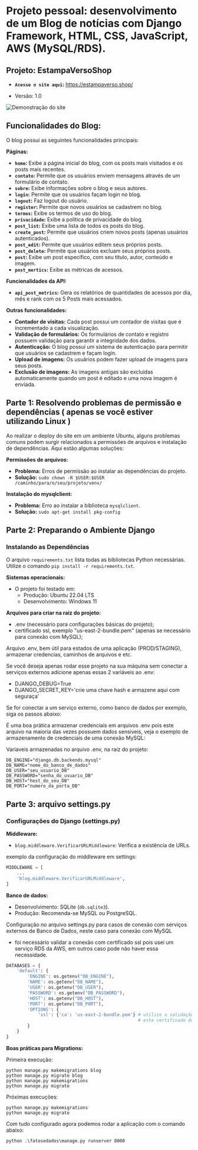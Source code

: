 # Projeto pessoal: desenvolvimento de um Blog de notícias com Django Framework, HTML, CSS, JavaScript, AWS (MySQL/RDS).

## Projeto: EstampaVersoShop
* **`Acesse o site aqui`:** <a href="https://estampaverso.shop/" target="_blank">https://estampaverso.shop/</a>
- Versão: 1.0

![Demonstração do site](fatosedados/media/images/demonstracao-site.gif)

## Funcionalidades do Blog:
O blog possui as seguintes funcionalidades principais:


**Páginas:**

* **`home`:** Exibe a página inicial do blog, com os posts mais visitados e os posts mais recentes.
* **`contato`:**  Permite que os usuários enviem mensagens através de um formulário de contato.
* **`sobre`:**  Exibe informações sobre o blog e seus autores.
* **`login`:**  Permite que os usuários façam login no blog.
* **`logout`:**  Faz logout do usuário.
* **`register`:**  Permite que novos usuários se cadastrem no blog.
* **`termos`:** Exibe os termos de uso do blog.
* **`privacidade`:** Exibe a política de privacidade do blog.
* **`post_list`:**  Exibe uma lista de todos os posts do blog.
* **`create_post`:** Permite que usuários criem novos posts (apenas usuários autenticados).
* **`post_edit`:** Permite que usuários editem seus próprios posts.
* **`post_delete`:** Permite que usuários excluam seus próprios posts.
* **`post`:** Exibe um post específico, com seu título, autor, conteúdo e imagem.
* **`post_mertics`:** Exibe as métricas de acessos.

**Funcionalidades da API:**
* **`api_post_metrics`:** Gera os relatórios de quantidades de acessos por dia, mês e rank com os 5 Posts mais acessados.

**Outras funcionalidades:**

* **Contador de visitas:**  Cada post possui um contador de visitas que é incrementado a cada visualização.
* **Validação de formulários:** Os formulários de contato e registro possuem validação para garantir a integridade dos dados.
* **Autenticação:** O blog possui um sistema de autenticação para permitir que usuários se cadastrem e façam login.
* **Upload de imagens:**  Os usuários podem fazer upload de imagens para seus posts.
* **Exclusão de imagens:**  As imagens antigas são excluídas automaticamente quando um post é editado e uma nova imagem é enviada.


## Parte 1: Resolvendo problemas de permissão e dependências ( apenas se você estiver utilizando Linux )

Ao realizar o deploy do site em um ambiente Ubuntu, alguns problemas comuns podem surgir relacionados a permissões de arquivos e instalação de dependências. Aqui estão algumas soluções:

**Permissões de arquivos:**

* **Problema:** Erros de permissão ao instalar as dependências do projeto.
* **Solução:** `sudo chown -R $USER:$USER /caminho/para/o/seu/projeto/venv/`

**Instalação do mysqlclient:**

* **Problema:**  Erro ao instalar a biblioteca `mysqlclient`.
* **Solução:** `sudo apt-get install pkg-config`

## Parte 2: Preparando o Ambiente Django

### Instalando as Dependências

O arquivo `requirements.txt` lista todas as bibliotecas Python necessárias. Utilize o comando `pip install -r requirements.txt`.

**Sistemas operacionais:**

* O projeto foi testado em:
    * Produção: Ubuntu 22.04 LTS
    * Desenvolvimento: Windows 11

**Arquivos para criar na raiz do projeto:**

-  .env (necessário para configurações básicas do projeto);
- certificado ssl, exemplo "us-east-2-bundle.pem" (apenas se necessário para conexão com MySQL);

Arquivo .env, bem útil para estados de uma aplicação (PROD/STAGING), armazenar credencias, caminhos de arquivos e etc.

Se você deseja apenas rodar esse projeto na sua máquina sem conectar a serviços externos adicione apenas essas 2 variáveis ao .env:

* DJANGO_DEBUG=True
* DJANGO_SECRET_KEY='crie uma chave hash e armazene aqui com seguraça'

Se for conectar a um serviço externo, como banco de dados por exemplo, siga os passos abaixo:

É uma boa prática armazenar credenciais em arquivos .env pois este arquivo na maioria das vezes possuem dados sensiveis, veja o exemplo de armazenamento de credenciais de uma conexão MySQL:

Variaveis armazenadas no arquivo .env, na raiz do projeto:
```
DB_ENGINE="django.db.backends.mysql"
DB_NAME="nome_do_banco_de_dados"
DB_USER="seu_usuario_DB"
DB_PASSWORD="senha_do_usuario_DB"
DB_HOST="host_do_seu_DB"
DB_PORT="numero_da_porta_DB"
```

## Parte 3: arquivo settings.py
### Configurações do Django (settings.py)

**Middleware:**

* `blog.middleware.VerificarURLMiddleware`: Verifica a existência de URLs.

exemplo da configuração do middleware em settings:
```python
MIDDLEWARE = [
    ...
    'blog.middleware.VerificarURLMiddleware',
]
```

**Banco de dados:**

* Desenvolvimento: SQLite (`db.sqlite3`).
* Produção: Recomenda-se MySQL ou PostgreSQL.

Configuração no arquivo settings.py para casos de conexão com serviços externos de Banco de Dados, neste caso para conexão com MySQL
- foi necessário validar a conexão com certificado ssl pois usei um serviço RDS da AWS, em outros caso pode não haver essa necessidade.
```python
DATABASES = {
    'default': {
        'ENGINE': os.getenv("DB_ENGINE"),
        'NAME': os.getenv("DB_NAME"),
        'USER': os.getenv("DB_USER"),
        'PASSWORD': os.getenv("DB_PASSWORD"),
        'HOST': os.getenv("DB_HOST"),
        'PORT': os.getenv("DB_PORT"),
        'OPTIONS': {
            'ssl': {'ca': 'us-east-2-bundle.pem'} # utilize a validação de certificado ssl se necessário, utilizei apenas no Ubuntu.
                                                  # este certificado deve estar na raiz do projeto.
        }
    }
}
```

**Boas práticas para Migrations:**

Primeira execução:
```
python manage.py makemigrations blog
python manage.py migrate blog
python manage.py makemigrations
python manage.py migrate
```

Próximas execuções:
```
python manage.py makemigrations
python manage.py migrate
```


Com tudo configurado agora podemos rodar a aplicação com o comando abaixo:
```
python .\fatosedados\manage.py runserver 8000
```